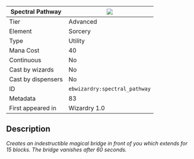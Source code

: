 | Spectral Pathway |![](https://github.com/Electroblob77/Wizardry/blob/1.12.2/src/main/resources/assets/ebwizardry/textures/spells/spectral_pathway.png)|
|---|---|
| Tier | Advanced |
| Element | Sorcery |
| Type | Utility |
| Mana Cost | 40 |
| Continuous | No |
| Cast by wizards | No |
| Cast by dispensers | No |
| ID | `ebwizardry:spectral_pathway` |
| Metadata | 83 |
| First appeared in | Wizardry 1.0 |
## Description
_Creates an indestructible magical bridge in front of you which extends for 15 blocks. The bridge vanishes after 60 seconds._